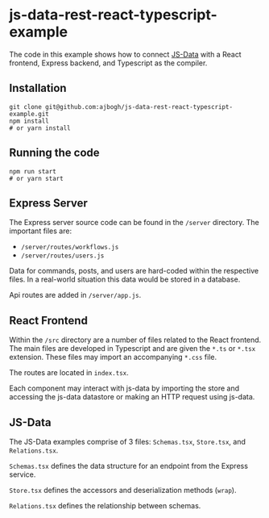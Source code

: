 # js-data-rest-react-typescript-example

The code in this example shows how to connect [JS-Data](https://www.js-data.io/) with a React frontend, Express backend, and Typescript as the compiler.

## Installation

```
git clone git@github.com:ajbogh/js-data-rest-react-typescript-example.git
npm install
# or yarn install
```

## Running the code

```
npm run start
# or yarn start
```

## Express Server

The Express server source code can be found in the `/server` directory. The important files are:

- `/server/routes/workflows.js`
- `/server/routes/users.js`

Data for commands, posts, and users are hard-coded within the respective files. In a real-world situation this data would be stored in a database.

Api routes are added in `/server/app.js`.

## React Frontend

Within the `/src` directory are a number of files related to the React frontend. The main files are developed in Typescript and are given the `*.ts` or `*.tsx` extension. These files may import an accompanying `*.css` file.

The routes are located in `index.tsx`.

Each component may interact with js-data by importing the store and accessing the js-data datastore or making an HTTP request using js-data.

## JS-Data

The JS-Data examples comprise of 3 files: `Schemas.tsx`, `Store.tsx`, and `Relations.tsx`.

`Schemas.tsx` defines the data structure for an endpoint from the Express service.

`Store.tsx` defines the accessors and deserialization methods (`wrap`).

`Relations.tsx` defines the relationship between schemas.
